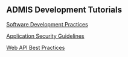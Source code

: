 ## ADMIS Development Tutorials

[Software Development Practices](Practices.md)

[Application Security Guidelines](Security_Guidelines.md)

[Web API Best Practices](Web_API.md)
